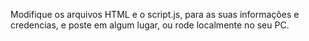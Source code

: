 Modifique os arquivos HTML e o script.js, para as suas informações e credencias, e poste em algum lugar, ou rode localmente no seu PC.
